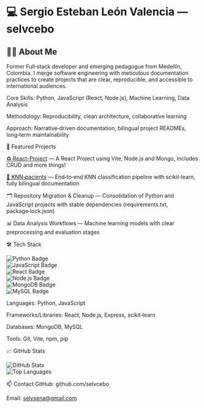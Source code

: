 # 💻 Sergio Esteban León Valencia — selvcebo

## 👨‍💻 About Me
Former Full‑stack developer and emerging pedagogue from Medellín, Colombia. I merge software engineering with meticulous documentation practices to create projects that are clear, reproducible, and accessible to international audiences.

Core Skills: Python, JavaScript (React, Node.js), Machine Learning, Data Analysis

Methodology: Reproducibility, clean architecture, collaborative learning

Approach: Narrative‑driven documentation, bilingual project READMEs, long‑term maintainability

🚀 Featured Projects

[♻ React-Project](https://github.com/selvcebo/React-Project) — A React Project using Vite, Node.js and Mongo, includes CRUD and more things!

[🧬 KNN‑pacients](https://github.com/selvcebo/KNN-pacients) — End‑to‑end KNN classification pipeline with scikit‑learn, fully bilingual documentation

🗂 Repository Migration & Cleanup — Consolidation of Python and JavaScript projects with stable dependencies (requirements.txt, package‑lock.json)

📊 Data Analysis Workflows — Machine learning models with clear preprocessing and evaluation stages

🛠 Tech Stack

![Python Badge](https://img.shields.io/badge/Python-3776AB?style=flat&logo=python&logoColor=white)  
![JavaScript Badge](https://img.shields.io/badge/JavaScript-F7DF1E?style=flat&logo=javascript&logoColor=black)  
![React Badge](https://img.shields.io/badge/React-20232A?style=flat&logo=react&logoColor=61DAFB)  
![Node.js Badge](https://img.shields.io/badge/Node.js-43853D?style=flat&logo=node.js&logoColor=white)  
![MongoDB Badge](https://img.shields.io/badge/MongoDB-4EA94B?style=flat&logo=mongodb&logoColor=white)  
![MySQL Badge](https://img.shields.io/badge/MySQL-4479A1?style=flat&logo=mysql&logoColor=white)


Languages: Python, JavaScript

Frameworks/Libraries: React, Node.js, Express, scikit‑learn

Databases: MongoDB, MySQL

Tools: Git, Vite, npm, pip

📈 GitHub Stats

![GitHub Stats](https://github-readme-stats.vercel.app/api?username=selvcebo&show_icons=true&theme=tokyonight&cache_seconds=86400)  
![Top Languages](https://github-readme-stats.vercel.app/api/top-langs/?username=selvcebo&layout=compact&theme=tokyonight&cache_seconds=86400)


📫 Contact
GitHub: github.com/selvcebo

Email: selvsena@gmail.com

